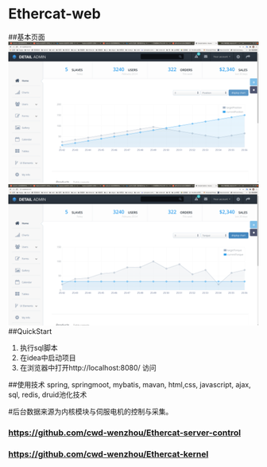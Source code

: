 # Ethercat-web
##基本页面
![image](https://github.com/cwd-wenzhou/Ethercat-web/blob/main/src/photo/3position.png)
![image](https://github.com/cwd-wenzhou/Ethercat-web/blob/main/src/photo/3torque.png)
##QuickStart
1. 执行sql脚本
2. 在idea中启动项目
3. 在浏览器中打开http://localhost:8080/ 访问

##使用技术
spring, springmoot, mybatis, mavan,
html,css, javascript, ajax, 
sql, redis, druid池化技术

#后台数据来源为内核模块与伺服电机的控制与采集。
### https://github.com/cwd-wenzhou/Ethercat-server-control
### https://github.com/cwd-wenzhou/Ethercat-kernel
